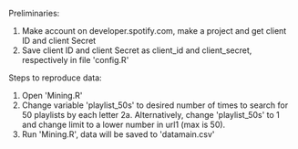 ﻿Preliminaries:
1. Make account on developer.spotify.com, make a project and get client ID and client Secret
2. Save client ID and client Secret as client_id and client_secret, respectively in file 'config.R'


Steps to reproduce data:

1. Open 'Mining.R'
2. Change variable 'playlist_50s' to desired number of times to search for 50 playlists by each letter
2a. Alternatively, change 'playlist_50s' to 1 and change limit to a lower number in url1 (max is 50).
3. Run 'Mining.R', data will be saved to 'datamain.csv'